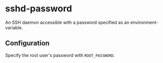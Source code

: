 # sshd-password

An SSH daemon accessible with a password specified as an environment-variable.

## Configuration

Specify the root user's password with `ROOT_PASSWORD`.

